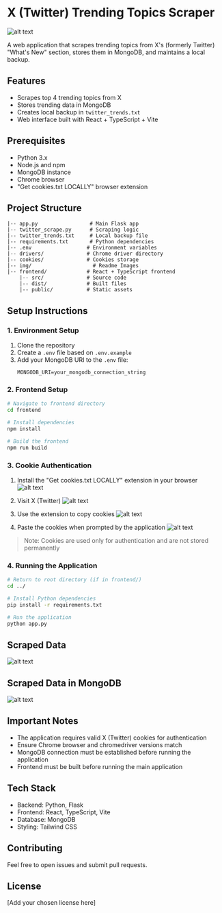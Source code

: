 # X (Twitter) Trending Topics Scraper
![alt text](<Screenshot 2024-12-28 234409.png>)

A web application that scrapes trending topics from X's (formerly Twitter) "What's New" section, stores them in MongoDB, and maintains a local backup.

## Features

- Scrapes top 4 trending topics from X
- Stores trending data in MongoDB
- Creates local backup in `twitter_trends.txt`
- Web interface built with React + TypeScript + Vite

## Prerequisites

- Python 3.x
- Node.js and npm
- MongoDB instance
- Chrome browser
- "Get cookies.txt LOCALLY" browser extension

## Project Structure

```
|-- app.py                 # Main Flask app
|-- twitter_scrape.py      # Scraping logic
|-- twitter_trends.txt     # Local backup file
|-- requirements.txt       # Python dependencies
|-- .env                  # Environment variables
|-- drivers/              # Chrome driver directory
|-- cookies/              # Cookies storage
|-- img/                    # Readme Images
|-- frontend/             # React + TypeScript frontend
    |-- src/              # Source code
    |-- dist/             # Built files
    |-- public/           # Static assets
```

## Setup Instructions

### 1. Environment Setup

1. Clone the repository
2. Create a `.env` file based on `.env.example`
3. Add your MongoDB URI to the `.env` file:
   ```
   MONGODB_URI=your_mongodb_connection_string
   ```

### 2. Frontend Setup

```bash
# Navigate to frontend directory
cd frontend

# Install dependencies
npm install

# Build the frontend
npm run build
```

### 3. Cookie Authentication

1. Install the "Get cookies.txt LOCALLY" extension in your browser
![alt text](<Screenshot 2024-12-28 221037.png>)

2. Visit X (Twitter)
![alt text](<Screenshot 2024-12-28 220926.png>)

3. Use the extension to copy cookies
![alt text](<Screenshot 2024-12-28 221317.png>)

4. Paste the cookies when prompted by the application
![alt text](image.png)

> Note: Cookies are used only for authentication and are not stored permanently

### 4. Running the Application

```bash
# Return to root directory (if in frontend/)
cd ../

# Install Python dependencies
pip install -r requirements.txt

# Run the application
python app.py
```
## Scraped Data
![alt text](<Screenshot 2024-12-28 234351.png>)
## Scraped Data in MongoDB
![alt text](<Screenshot 2024-12-28 234359.png>)


## Important Notes

- The application requires valid X (Twitter) cookies for authentication
- Ensure Chrome browser and chromedriver versions match
- MongoDB connection must be established before running the application
- Frontend must be built before running the main application

## Tech Stack

- Backend: Python, Flask
- Frontend: React, TypeScript, Vite
- Database: MongoDB
- Styling: Tailwind CSS

## Contributing

Feel free to open issues and submit pull requests.

## License

[Add your chosen license here]